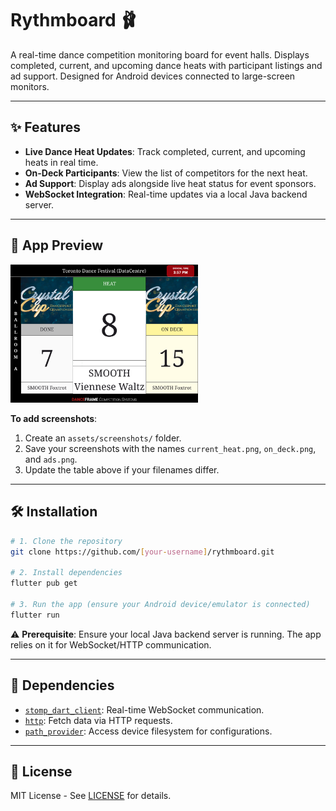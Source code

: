 # Rythmboard 🩰

A real-time dance competition monitoring board for event halls. Displays completed, current, and upcoming dance heats with participant listings and ad support. Designed for Android devices connected to large-screen monitors.

---

## ✨ Features
- **Live Dance Heat Updates**: Track completed, current, and upcoming heats in real time.
- **On-Deck Participants**: View the list of competitors for the next heat.
- **Ad Support**: Display ads alongside live heat status for event sponsors.
- **WebSocket Integration**: Real-time updates via a local Java backend server.

---

## 📸 App Preview
<img src="/assets/images/screenshot.png" width="300">

**To add screenshots**:
1. Create an `assets/screenshots/` folder.
2. Save your screenshots with the names `current_heat.png`, `on_deck.png`, and `ads.png`.
3. Update the table above if your filenames differ.

---

## 🛠️ Installation
```bash
# 1. Clone the repository
git clone https://github.com/[your-username]/rythmboard.git

# 2. Install dependencies
flutter pub get

# 3. Run the app (ensure your Android device/emulator is connected)
flutter run
```

⚠️ **Prerequisite**: Ensure your local Java backend server is running. The app relies on it for WebSocket/HTTP communication.

---

## 🔧 Dependencies
- [`stomp_dart_client`](https://pub.dev/packages/stomp_dart_client): Real-time WebSocket communication.
- [`http`](https://pub.dev/packages/http): Fetch data via HTTP requests.
- [`path_provider`](https://pub.dev/packages/path_provider): Access device filesystem for configurations.

---

## 📄 License
MIT License - See [LICENSE](LICENSE) for details.
